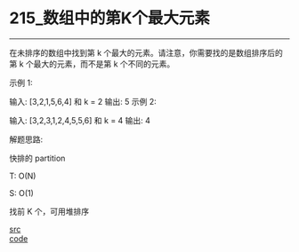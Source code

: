 # 215_数组中的第K个最大元素
---

在未排序的数组中找到第 k 个最大的元素。请注意，你需要找的是数组排序后的第 k 个最大的元素，而不是第 k 个不同的元素。

示例 1:

输入: [3,2,1,5,6,4] 和 k = 2
输出: 5
示例 2:

输入: [3,2,3,1,2,4,5,5,6] 和 k = 4
输出: 4


解题思路:

快排的 partition

T: O(N)

S: O(1)

找前 K 个，可用堆排序

[src](https://leetcode-cn.com/problems/kth-largest-element-in-an-array/) <br>
[code](code/215.c) <br>
